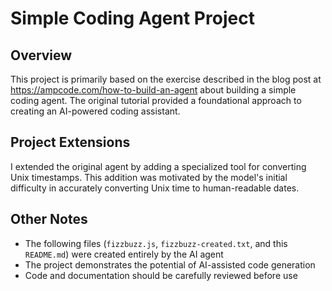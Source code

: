 # Simple Coding Agent Project

## Overview
This project is primarily based on the exercise described in the blog post at https://ampcode.com/how-to-build-an-agent about building a simple coding agent. The original tutorial provided a foundational approach to creating an AI-powered coding assistant.

## Project Extensions
I extended the original agent by adding a specialized tool for converting Unix timestamps. This addition was motivated by the model's initial difficulty in accurately converting Unix time to human-readable dates.

## Other Notes
- The following files (`fizzbuzz.js`, `fizzbuzz-created.txt`, and this `README.md`) were created entirely by the AI agent
- The project demonstrates the potential of AI-assisted code generation
- Code and documentation should be carefully reviewed before use
